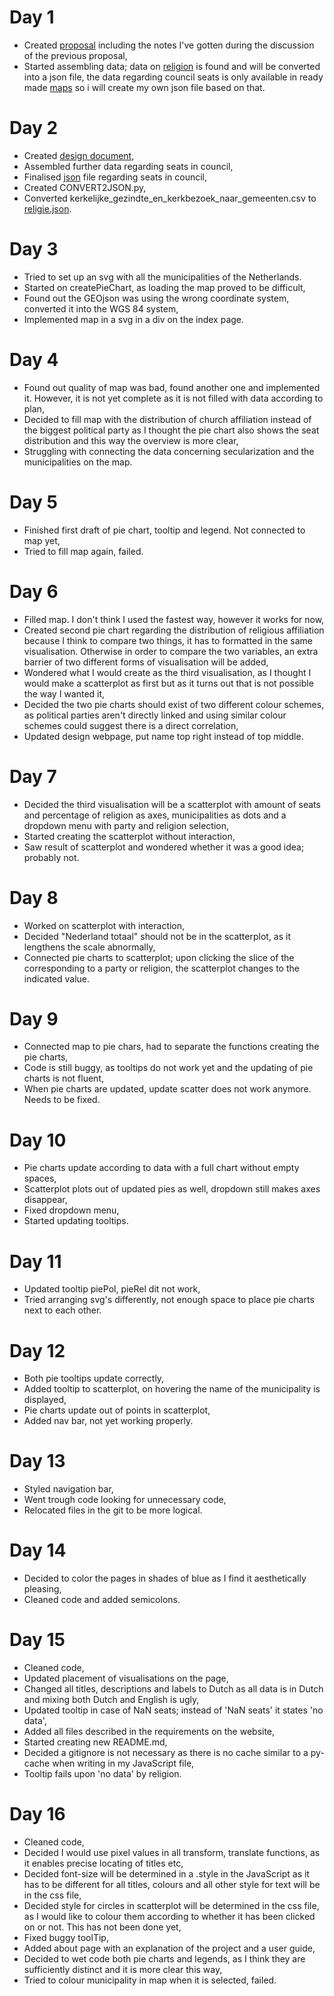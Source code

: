 # Day 1
* Created [proposal](https://github.com/HarmkeV/finalProject/blob/master/README.md) including the notes I've gotten during the discussion     of the previous proposal,
* Started assembling data; data on [religion](https://www.cbs.nl/nl-nl/nieuws/2016/51/helft-nederlanders-is-kerkelijk-of-religieus) is       found and will be converted into a json file, the data regarding council seats is only available in ready made
  [maps](https://lfverkiezingen2018.appspot.com/public/builds/f8p2ht/index.html) so i will create my own json file based on that.

# Day 2
* Created [design document](https://github.com/HarmkeV/finalProject/blob/master/DESIGN.md),
* Assembled further data regarding seats in council,
* Finalised [json](/data/religie.js) file regarding seats in council,
* Created CONVERT2JSON.py,
* Converted kerkelijke_gezindte_en_kerkbezoek_naar_gemeenten.csv to [religie.json](/data/religie.json).

# Day 3
* Tried to set up an svg with all the municipalities of the Netherlands.
* Started on createPieChart, as loading the map proved to be difficult,
* Found out the GEOjson was using the wrong coordinate system, converted it into the WGS 84 system,
* Implemented map in a svg in a div on the index page.

# Day 4
* Found out quality of map was bad, found another one and implemented it. However, it is not yet complete as it is not filled with data according to plan,
* Decided to fill map with the distribution of church affiliation instead of the biggest political party as I thought the pie chart also shows the seat distribution and this way the overview is more clear,
* Struggling with connecting the data concerning secularization and the municipalities on the map.

# Day 5
* Finished first draft of pie chart, tooltip and legend. Not connected to map yet,
* Tried to fill map again, failed.

# Day 6
* Filled map. I don't think I used the fastest way, however it works for now,
* Created second pie chart regarding the distribution of religious affiliation because I think to compare two things, it has to formatted in the same visualisation. Otherwise in order to compare the two variables, an extra barrier of two different forms of visualisation will be added,
* Wondered what I would create as the third visualisation, as I thought I would make a scatterplot as first but as it turns out that is not possible the way I wanted it,
* Decided the two pie charts should exist of two different colour schemes, as political parties aren't directly linked and using similar colour schemes could suggest there is a direct correlation,
* Updated design webpage, put name top right instead of top middle.

# Day 7
* Decided the third visualisation will be a scatterplot with amount of seats and percentage of religion as axes, municipalities as dots and a dropdown menu with party and religion selection,
* Started creating the scatterplot without interaction,
* Saw result of scatterplot and wondered whether it was a good idea; probably not.

# Day 8
* Worked on scatterplot with interaction,
* Decided "Nederland totaal" should not be in the scatterplot, as it lengthens the scale abnormally,
* Connected pie charts to scatterplot; upon clicking the slice of the corresponding to a party or religion, the scatterplot changes to the indicated value.

# Day 9
* Connected map to pie chars, had to separate the functions creating the pie charts,
* Code is still buggy, as tooltips do not work yet and the updating of pie charts is not fluent,
* When pie charts are updated, update scatter does not work anymore. Needs to be fixed.

# Day 10
* Pie charts update according to data with a full chart without empty spaces,
* Scatterplot plots out of updated pies as well, dropdown still makes axes disappear,
* Fixed dropdown menu,
* Started updating tooltips.

# Day 11
* Updated tooltip piePol, pieRel dit not work,
* Tried arranging svg's differently, not enough space to place pie charts next to each other.

# Day 12
* Both pie tooltips update correctly,
* Added tooltip to scatterplot, on hovering the name of the municipality is displayed,
* Pie charts update out of points in scatterplot,
* Added nav bar, not yet working properly.

# Day 13
* Styled navigation bar,
* Went trough code looking for unnecessary code,
* Relocated files in the git to be more logical.

# Day 14
* Decided to color the pages in shades of blue as I find it aesthetically pleasing,
* Cleaned code and added semicolons.

# Day 15
* Cleaned code,
* Updated placement of visualisations on the page,
* Changed all titles, descriptions and labels to Dutch as all data is in Dutch and mixing both Dutch and English is ugly,
* Updated tooltip in case of NaN seats; instead of 'NaN seats' it states 'no data',
* Added all files described in the requirements on the website,
* Started creating new README.md,
* Decided a gitignore is not necessary as there is no cache similar to a py-cache when writing in my JavaScript file,
* Tooltip fails upon 'no data' by religion.

# Day 16
* Cleaned code,
* Decided I would use pixel values in all transform, translate functions, as it enables precise locating of titles etc,
* Decided font-size will be determined in a .style in the JavaScript as it has to be different for all titles,
  colours and all other style for text will be in the css file,
* Decided style for circles in scatterplot will be determined in the css file, as I would like to colour them according to whether it has been clicked on or not. This has not been done yet,
* Fixed buggy toolTip,
* Added about page with an explanation of the project and a user guide,
* Decided to wet code both pie charts and legends, as I think they are sufficiently distinct and it is more clear this way,
* Tried to colour municipality in map when it is selected, failed.
